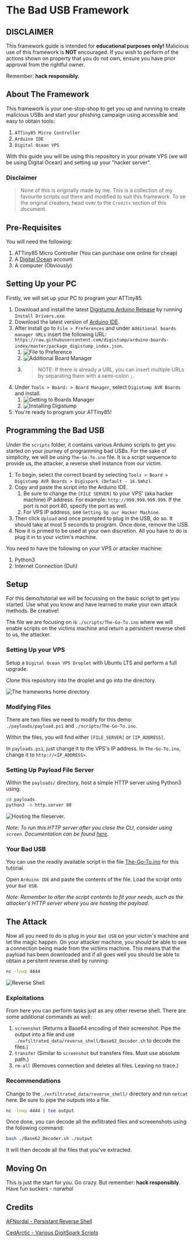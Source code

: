 # The Bad USB Framework

## DISCLAIMER

This framework guide is intended for **educational purposes only!** Malicious use of this framework is **NOT** encouraged. If you wish to perform of the actions shown on property that you do not own, ensure you have prior approval from the rightful owner. 

Remember: **hack responsibly.**

## About The Framework

This framework is your one-stop-shop to get you up and running to create malicious USBs and start your phishing campaign using accessible and easy to obtain tools:

1. `ATTiny85 Micro Controller`
2. `Arduino IDE`
3. `Digital Ocean VPS`

With this guide you will be using this repository in your private VPS (we will be using Digital Ocean) and setting up your "hacker server".

### Disclaimer

> None of this is originally made by me. This is a collection of my favourite scripts out there and modified to suit this framework. To se the original creators, head over to the `Credits` section of this document.

## Pre-Requisites

You will need the following:

1. ATTiny85 Micro Controller (You can purchase one online for cheap)
2. A [Digital Ocean](https://digitalocean.com) account
3. A computer (Obviously)

## Setting Up your PC

Firstly, we will set up your PC to program your ATTiny85.

1. Download and install the latest [Digistump Arduino Release](https://github.com/digistump/DigistumpArduino/releases) by running `Install Drivers.exe`.
2. Download the latest version of [Arduino IDE](https://docs.arduino.cc/software/ide/).
3. After install go to `File > Preferences` and under `Additional boards manager URLs` insert the following URL: `https://raw.githubusercontent.com/digistump/arduino-boards-index/master/package_digistump_index.json`.
   1. ![File to Preference](./img/file_to_preferences.png)
   2. ![Additional Board Manager](./img/additional_boards_manager.png)
   3. > NOTE: If there is already a URL, you can insert multiple URLs by separating them with a semi-colon `;`.
4. Under `Tools > Board: > Board Manager`, select `Digistump AVR Boards` and install.
   1. ![Getting to Boards Manager](./img/install_digistump.png)
   2. ![Installing Digistump](./img/install_digistump2.png)
5. You're ready to program your ATTiny85!

## Programming the Bad USB

Under the `scripts` folder, it contains various Arduino scripts to get you started on your journey of programming bad USBs. For the sake of simplicity, we will be using `The-Go-To.ino` file. It is a script sequence to provide us, the attacker, a reverse shell instance from our victim.

1. To begin, select the correct board by selecting `Tools > Board > Digistump AVR Boards > Digispark (Default - 16.5mhz)`.
2. Copy and paste the script into the Arduino IDE.
   1. Be sure to change the `[FILE SERVER]` to your VPS' (aka hacker machine) IP address. For example: `http://999.999.999.999`. If the port is not port 80, specify the port as well.
   2. For VPS IP address, see `Setting Up our Hacker Machine`.
3. Then click `Upload` and once prompted to plug in the USB, do so. It should take at most 5 seconds to program. Once done, remove the USB.
4. Now it is primed to be used at your own discretion. All you have to do is plug it in to your victim's machine.

You need to have the following on your VPS or attacker machine:

1. Python3
2. Internet Connection (Duh)

## Setup

For this demo/tutorial we will be focussing on the basic script to get you started. Use what you know and have learned to make your own attack methods. Be creative!

The file we are focusing on is `./scripts/The-Go-To.ino` where we will enable scripts on the victims machine and return a persistent reverse shell to us, the attacker.

### Setting Up your VPS

Setup a `Digital Ocean VPS Droplet` with Ubuntu LTS and perform a full upgrade.

Clone this repository into the droplet and go into the directory.

![The frameworks home directory](./README_img/home_directory.png)

### Modifying Files

There are two files we need to modify for this demo: `./payloads/payload.ps1` and `./scripts/The-Go-To.ino`.

Within the files, you will find either `[FILE_SERVER]` or `[IP_ADDRESS]`.

In `payloads.ps1`, just change it to the VPS's IP address. In `The-Go-To.ino`, change it to `http://<IP_ADDRESS>`.

### Setting Up Payload File Server

Within the `payloads/` directory, host a simple HTTP server using Python3 using:

```bash
cd payloads
python3 -m http.server 80
```

![Hosting the fileserver.](./README_img/hosting_fileserver.png)

*Note: To run this HTTP server after you close the CLI, consider using `screen`. Documentation can be found [here](https://www.gnu.org/software/screen/manual/screen.html).*

### Your Bad USB

You can use the readily available script in the file [The-Go-To.ino](./scripts/The-Go-To.ino) for this tutorial.

Open `Arduino IDE` and paste the contents of the file. Load the script onto your `Bad USB`.

*Note: Remember to alter the script contents to fit your needs, such as the attacker's HTTP server where you are hosting the payload.*

## The Attack

Now all you need to do is plug in your `Bad USB` on your victim's machine and let the magic happen. On your attacker machine, you should be able to see a connection being made from the victims machine. This means that the payload has been downloaded and if all goes well you should be able to obtain a persitent reverse shell by running:

```bash
nc -lnvp 4444
```

![Reverse Shell](./README_img/netcat.png)

### Exploitations

From here you can perform tasks just as any other reverse shell. There are some additional commands as well:

1. `screenshot` (Returns a Base64 encoding of their screenshot. Pipe the output into a file and use `./exfiltrated_data/reverse_shell/Base62_Decoder.sh` to decode the files.)
2. `transfer` (Similar to `screenshot` but transfers files. Must use absolute path.)
3. `rm-all` (Removes connection and deletes all files. Leaving no trace.)

### Recommendations

Change to the `./exfiltrated_data/reverse_shell/` directory and run `netcat` here. Be sure to pipe the outputs into a file.

```bash
nc -lnvp 4444 | tee output
```

Once done, you can decode all the exfiltrated files and screeenshots using the following command:

```bash
bash ./Base62_Decoder.sh ./output
```

It will then decode all the files that you've extracted.

## Moving On

This is just the start for you. Go crazy. But remember: **hack responsibly**. Have fun suckers - *narwhal*

## Credits

[AFNordal - Persistant Reverse Shell](https://github.com/AFNordal/powershell_reverseTCPshell)

[CedArctic - Various DigitSpark Scripts](https://github.com/CedArctic/DigiSpark-Scripts)
